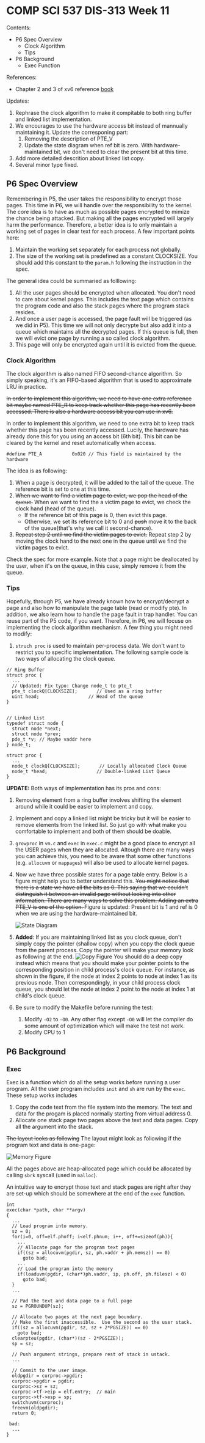 # COMP SCI 537 DIS-313 Week 11
Contents:
- P6 Spec Overview
  - Clock Algorithm
  - Tips
- P6 Background
  - Exec Function

References:
- Chapter 2 and 3 of xv6 reference [book](https://pdos.csail.mit.edu/6.828/2014/xv6/book-rev8.pdf)

Updates:
1. Rephrase the clock algorithm to make it compitable to both ring buffer and linked list implementation.
2. We encourages to use the hardware access bit instead of mannually maintaining it. Update the corresponing part:
   1. Removing the description of PTE_V
   2. Update the state diagram when ref bit is zero. With hardware-maintained bit, we don't need to clear the present bit at this time.
3. Add more detailed descrition about linked list copy.
4. Several minor type fixed.

## P6 Spec Overview
Remembering in P5, the user takes the responsibility to encrypt those pages. This time in P6, we will handle over the responsibility to the kernel. The core idea is to have as much as possible pages encrypted to mimize the chance being attacked. But making all the pages encrypted will largely harm the performance. Therefore, a better idea is to only maintain a working set of pages in clear text for each process. A few important points here:
1. Maintain the working set separately for each process not globally.
2. The size of the working set is predefined as a constant CLOCKSIZE. You should add this constant to the `param.h` following the instruction in the spec.

The general idea could be summaried as folllowing:
1. All the user pages should be encrypted when allocated. You don't need to care about kernel pages. This includes the text page which contains the program code and also the stack pages where the program stack resides. 
2. And once a user page is accessed, the page fault will be triggered (as we did in P5). This time we will not only decrypte but also add it into a queue which maintains all the decrypted pages. If this queue is full, then we will evict one page by running a so called clock algorithm.
3. This page will only be encrypted again until it is evicted from the queue.

### Clock Algorithm 
The clock algorithm is also named FIFO second-chance algorithm. So simply speaking, it's an FIFO-based algorithm that is used to approximate LRU in practice. 

<del>In order to implement this algorithm, we need to have one extra reference bit maybe named PTE_R to keep track whether this page has recently been accessed. There is also a hardware access bit you can use in xv6. </del> 

In order to implement this algorithm, we need to one extra bit to keep track whether this page has been recently accessed. Lucily, the hardware has already done this for you using an access bit (6th bit). This bit can be cleared by the kernel and reset automatically when access.
~~~[c]
#define PTE_A           0x020 // This field is maintained by the hardware
~~~
The idea is as following:
1. When a page is decrypted, it will be added to the tail of the queue. The reference bit is set to one at this time.
2. <del>When we want to find a victim page to evict, we pop the head of the queue.</del>
   When we want to find the a victim page to evict, we check the clock hand (head of the queue).
     - If the reference bit of this page is 0, then evict this page.
     - Otherwise, we set its reference bit to 0 and <del>push</del> move it to the back of the queue(that's why we call it second-chance).
3. <del>Repeat step 2 until we find the victim pages to evict.</del> Repeat step 2 by moving the clock hand to the next one in the queue until we find the victim pages to evict.

Check the spec for more example. Note that a page might be deallocated by the user, when it's on the queue, in this case, simply remove it from the queue.

### Tips
Hopefully, through P5, we have already known how to encrypt/decrypt a page and also how to manipulate the page table (read or modify pte). In addition, we also learn how to handle the page fault in trap handler. You can reuse part of the P5 code, if you want. Therefore, in P6, we will focuse on implementing the clock algorithm mechanism. A few thing you might need to modify:
1. `struch proc` is used to maintain per-process data. We don't want to restrict you to specific implementation. The following sample code is two ways of allocating the clock queue.
  ```
  // Ring Buffer
  struct proc {
    ...
    // Updated: Fix typo: Change node_t to pte_t
    pte_t clockQ[CLOCKSIZE];       // Used as a ring buffer
    uint head;                  // Head of the queue
  }


  // Linked List 
  typedef struct node {
    struct node *next;
    struct node *prev;
    pde_t *v; // Maybe vaddr here
  } node_t;

  struct proc {
    ...
    node_t clockQ[CLOCKSIZE];       // Locally allocated Clock Queue 
    node_t *head;                  // Double-linked List Queue
  }

  ```
  **UPDATE:** Both ways of implementation has its pros and cons:
  1. Removing element from a ring buffer involves shifting the element around while it could be easier to implement and copy.
  2. Implement and copy a linked list might be tricky but it will be easier to remove elements from the linked list.
  So just go with what make you comfortable to implement and both of them should be doable.
2. `growproc` in `vm.c` and `exec` in `exec.c` might be a good place to encrypt all the USER pages when they are allocated. Altough there are many ways you can achieve this, you need to be aware that some other functions (e.g. `allocuvm` or  `mappages`) will also be used to allocate kernel pages.
3. Now we have three possible states for a page table entry. Below is a figure might help you to better understand this. <del>You might notice that there is a state we have all the bits as 0. This saying that we couldn't distinguish it between an invalid page without looking into other information. There are many ways to solve this problem. Adding an extra PTE_V is one of the option. </del> Figure is updated: Present bit is 1 and ref is 0 when we are using the hardware-maintained bit.
      
      ![State Diagram](state_diagram.jpeg)
4. **Added**: If you are maintaining linked list as you clock queue, don't simply copy the pointer (shallow copy) when you copy the clock queue from the parent process. Copy the pointer will make your memory look as following at the end.
      ![Copy Figure](copy.jpeg)
You should do a deep copy instead which means that you should make your pointer points to the corresponding position in child process's clock queue. For instance, as shown in the figure, if the node at index 2 points to node at index 1 as its previous node. Then correspondingly, in your child process clock queue, you should let the node at index 2 point to the node at index 1 at child's clock queue.
5. Be sure to modify the Makefile before running the test:
   1. Modify `-O2` to `-O0`. Any other flag except `-O0` will let the compiler do some amount of optimization which will make the test not work.
   2. Modify CPU to 1 
## P6 Background
### Exec
Exec is a function which do all the setup works before running a user program. All the user program includes `init` and `sh` are run by the `exec`. These setup works includes
1. Copy the code text from the file system into the memory. The text and data for the progam is placed normally starting from virtual address 0.
2. Allocate one stack page two pages above the text and data pages. Copy all the argument into the stack.

<del>The layout looks as following</del> The layout might look as following if the program text and data is one-page:

  ![Memory Figure](memory.jpeg)
  
All the pages above are heap-allocated page which could be allocated by calling `sbrk` syscall (used in `malloc`).

An intuitive way to encrypt those text and stack pages are right after they are set-up which should be somewhere at the end of the `exec` function.

~~~[c]
int
exec(char *path, char **argv)
{
  ...
  // Load program into memory.
  sz = 0;
  for(i=0, off=elf.phoff; i<elf.phnum; i++, off+=sizeof(ph)){
    ...
    // Allocate page for the program text pages
    if((sz = allocuvm(pgdir, sz, ph.vaddr + ph.memsz)) == 0)
      goto bad;
    ...
    // Load the program into the memory
    if(loaduvm(pgdir, (char*)ph.vaddr, ip, ph.off, ph.filesz) < 0)
      goto bad;
  }
  ...

  // Pad the text and data page to a full page
  sz = PGROUNDUP(sz);

  // Allocate two pages at the next page boundary.
  // Make the first inaccessible.  Use the second as the user stack.
  if((sz = allocuvm(pgdir, sz, sz + 2*PGSIZE)) == 0)
    goto bad;
  clearpteu(pgdir, (char*)(sz - 2*PGSIZE));
  sp = sz;

  // Push argument strings, prepare rest of stack in ustack.
  ...

  // Commit to the user image.
  oldpgdir = curproc->pgdir;
  curproc->pgdir = pgdir;
  curproc->sz = sz;
  curproc->tf->eip = elf.entry;  // main
  curproc->tf->esp = sp;
  switchuvm(curproc);
  freevm(oldpgdir);
  return 0;

 bad:
  ...
}
~~~